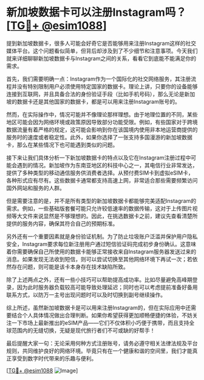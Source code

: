 # 新加坡数据卡可以注册Instagram吗？[[TG💪+ @esim1088](https://t.me/s/esim1088)]

提到新加坡数据卡，很多人可能会好奇它是否能够用来注册Instagram这样的社交媒体平台。这个问题看似简单，但背后却涉及到了不少细节和注意事项。今天我们就来详细聊聊新加坡数据卡与Instagram之间的关系，看看它到底能不能满足你的需求。

首先，我们需要明确一点：Instagram作为一个国际化的社交网络服务，其注册流程并没有特别限制用户必须使用特定国家的数据卡。理论上讲，只要你的设备能够连接到互联网，并且具备合法的身份验证手段（比如手机号码），那么无论是新加坡的数据卡还是其他国家的数据卡，都是可以用来注册Instagram账号的。

然而，在实际操作中，情况可能并不像理论那样理想。由于地理位置的不同，某些地区可能会因为网络环境或政策原因导致部分功能受限。例如，有些国家对于跨境数据流量有着严格的规定，这可能会影响到你在该国境内使用非本地运营商提供的服务时的速度或者稳定性。此外，如果你选择了一张支持多国漫游的新加坡数据卡，那么在某些情况下也可能遇到类似的问题。

接下来让我们具体分析一下新加坡数据卡的特点以及它在Instagram注册过程中可能会遇到的情况。新加坡作为东南亚地区的科技中心之一，其电信行业非常发达，提供了多种类型的移动通信服务供消费者选择。从预付费SIM卡到虚拟eSIM卡，各种形式应有尽有。这些数据卡通常都支持高速上网，非常适合那些需要频繁访问国外网站和服务的人群。

但是需要注意的是，并不是所有类型的新加坡数据卡都能够完美适配Instagram的需求。例如，一些基础版套餐可能只允许较低速率的数据传输，这对于上传图片视频等大文件来说显然是不够理想的。因此，在挑选数据卡之前，建议先查看清楚所提供的服务内容，确保其符合自己的预期标准。

另外还有一个重要因素就是身份验证机制。为了防止垃圾账户泛滥并保护用户隐私安全，Instagram要求每位新注册用户通过短信验证码完成初步身份确认。这意味着你需要确保自己所使用的数据卡能够正常接收来自Instagram服务器发送过来的消息。如果发现无法收到短信，则可以尝试切换至其他网络环境下再试一次；若依然存在问题，则可能是该卡本身存在技术缺陷所致。

除了上述两点之外，还有一些小技巧可以帮助提高成功率。比如尽量避免高峰期登录，因为此时服务器负载较高可能导致处理延迟；同时也可以考虑提前准备好备用联系方式，以防万一主号出现问题时可以及时切换到副号继续操作。

综上所述，虽然新加坡数据卡是可以用来注册Instagram的，但在实际应用中还需要结合个人具体情况做出合理判断。如果你希望获得更加顺畅便捷的体验，不妨关注一下市场上最新推出的eSIM产品——它们不仅体积小巧便于携带，而且支持全球范围内的无缝切换，无疑是现代旅行者们不可或缺的好帮手！

最后提醒大家一句：无论采用何种方式注册账号，请务必遵守相关法律法规及平台规则，共同维护良好的网络环境。毕竟只有在一个健康和谐的空间里，我们才能真正享受到数字时代带来的乐趣与便利。

[[TG💪+ @esim1088](https://t.me/s/esim1088) ![Image](https://i.postimg.cc/4NQfJmqS/Snipaste-2025-05-13-00-14-12.png)]